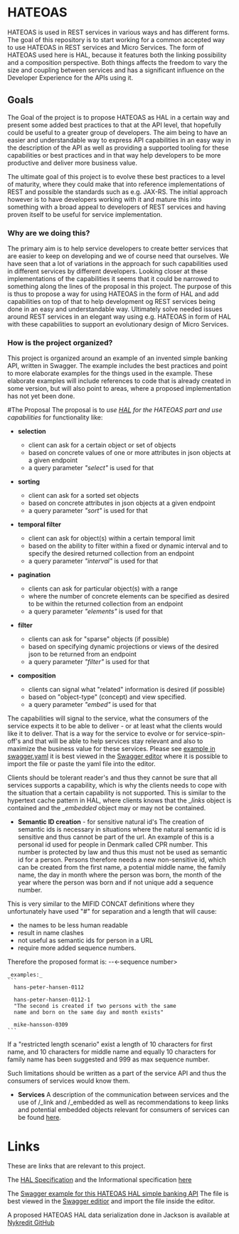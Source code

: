 # HATEOAS
HATEOAS is used in REST services in various ways and has different forms.
The goal of this repository is to start working for a common accepted way to use HATEOAS in REST services and Micro Services.
The form of HATEOAS used here is HAL, because it features both the linking possibility and a composition perspective. 
Both things affects the freedom to vary the size and coupling between services and 
has a significant influence on the Developer Experience for the APIs using it.

## Goals
The Goal of the project is to propose HATEOAS as HAL in a certain way and present some added best practices to that at the API level,
that hopefully could be useful to a greater group of developers. The aim being to have an easier and understandable way to express API 
capabilities in an easy way in the description of the API as well as providing a supported tooling for these capabilities or best practices
and in that way help developers to be more productive and deliver more business value.  

The ultimate goal of this project is to evolve these best practices to a level of maturity, where they could make that into reference 
implementations of REST and possible the standards such as e.g. JAX-RS. The initial approach however is to have developers working with 
it and mature this into something with a broad appeal to developers of REST services and having proven itself to be useful for service implementation. 

### Why are we doing this? 
The primary aim is to help service developers to create better services that are easier to keep on developing and we of course need that ourselves.
We have seen that a lot of variations in the approach for such capabilities used in different services by different developers. Looking closer
at these implementations of the capabilities it seems that it could be narrowed to something along the lines of the proposal in this project. 
The purpose of this is thus to propose a way for using HATEOAS in the form of HAL and add capabilities on top of that to help development
og REST services being done in an easy and understandable way. Ultimately solve needed issues around REST services in an elegant way 
using e.g. HATEOAS in form of HAL with these capabilities to support an evolutionary design of Micro Services.

### How is the project organized?
This project is organized around an example of an invented simple banking API, written in Swagger. 
The example includes the best practices and point to more elaborate examples for the things used in the example.
These elaborate examples will include references to code that is already created in some version, but will also point to areas, 
where a proposed implementation has not yet been done. 

#The Proposal
The proposal is to _use [HAL](http://stateless.co/hal_specification.html) for the HATEOAS part and use capabilities_ for functionality like:

 * **selection** 
   * client can ask for a certain object or set of objects 
   * based on concrete values of one or more attributes in json objects at a given endpoint
   * a query parameter _"select"_ is used for that

 * **sorting** 
   * client can ask for a sorted set objects 
   * based on concrete attributes in json objects at a given endpoint
   * a query parameter _"sort"_ is used for that

 * **temporal filter** 
   * client can ask for object(s) within a certain temporal limit 
   * based on the ability to filter within a fixed or dynamic interval and to specify the desired returned collection from an endpoint
   * a query parameter _"interval"_ is used for that

 * **pagination** 
   * clients can ask for particular object(s) with a range 
   * where the number of concrete elements can be specified as desired to be within the returned collection from an endpoint
   * a query parameter _"elements"_ is used for that

* **filter** 
   * clients can ask for "sparse" objects (if possible) 
   * based on specifying dynamic projections or views of the desired json to be returned from an endpoint
   * a query parameter _"filter"_ is used for that

* **composition** 
   * clients can signal what "related" information is desired (if possible) 
   * based on "object-type" (concept) and view specified.
   * a query parameter _"embed"_ is used for that 

 The capabilities will signal to the service, what the consumers of the service expects it to be able to deliver - or at least what the clients would like it to deliver.
 That is a way for the service to evolve or for service-spin-off's and that will be able to help services stay relevant and also to maximize the business value for these services.
 Please see [example in swagger.yaml](https://github.com/Nykredit/hateoas/blob/master/Swagger/simple-banking-api-hateoas-hal-sample.yaml) it is best viewed in the 
 [Swagger editor](http://editor.swagger.io/#/) where it is possible to import the file or paste the yaml file into the editor.

 Clients should be tolerant reader's and thus they cannot be sure that all services supports a capability, 
 which is why the clients needs to cope with the situation that a certain capability is not supported. 
 This is similar to the hypertext cache pattern in HAL, where clients knows that the __links_ object is contained and the __embedded_ object may or may not be contained.

* **Semantic ID creation** - for sensitive natural id's
 The creation of semantic ids is necessary in situations where the natural semantic id is sensitive and thus cannot be part of the url. 
 An example of this is a personal id used for people in Denmark called CPR number. This number is protected by law and thus this must not be used as semantic id for a person.
 Persons therefore needs a new non-sensitive id, which can be created from the first name, a potential middle name, the family name, the day in month where the person was born,
 the month of the year where the person was born and if not unique add a sequence number. 
 
 This is very similar to the MIFID CONCAT definitions where they unfortunately have used
 "#" for separation and a length that will cause:
   * the names to be less human readable
   * result in name clashes
   * not useful as semantic ids for person in a URL
   * require more added sequence numbers. 

 Therefore the proposed format is:
       <firstname>-<middlename-><familyname>-<ddMM><-sequence number>

    _examples:_
    ```
      hans-peter-hansen-0112

      hans-peter-hansen-0112-1 
      "The second is created if two persons with the same 
      name and born on the same day and month exists"

      mike-hansson-0309 
    ```
 If a "restricted length scenario" exist a length of 10 characters for first name, and 10 characters for middle name 
 and equally 10 characters for family name has been suggested and 999 as max sequence number.

 Such limitations should be written as a part of the service API and thus the consumers of services would know them.    

* **Services**
 A description of the communication between services and the use of /_link and /_embedded as well as recommendations to keep links and potential embedded objects relevant for consumers of services can be found [here](https://github.com/Nykredit/hateoas/blob/master/examplesUsingHAL.md).
 

# Links
These are links that are relevant to this project.

The [HAL Specification](http://stateless.co/hal_specification.html) and the Informational specification [here](https://tools.ietf.org/html/draft-kelly-json-hal-08)

The [Swagger example for this HATEOAS HAL simple banking API](https://github.com/Nykredit/hateoas/blob/master/Swagger/simple-banking-api-hateoas-hal-sample.yaml)
The file is best viewed in the [Swagger editior](http://editor.swagger.io/#/) and import the file inside the editor.

A proposed HATEOAS HAL data serialization done in Jackson is available at [Nykredit GitHub](https://github.com/Nykredit/jackson-dataformat-hal)



